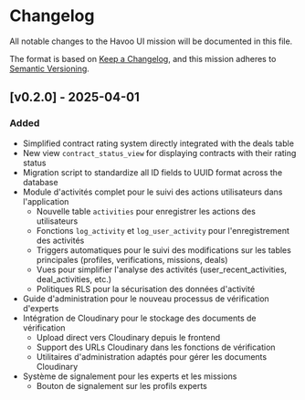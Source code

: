 # Changelog

All notable changes to the Havoo UI mission will be documented in this file.

The format is based on [Keep a Changelog](https://keepachangelog.com/en/1.0.0/),
and this mission adheres to [Semantic Versioning](https://semver.org/spec/v2.0.0.html).

## [v0.2.0] - 2025-04-01

### Added
- Simplified contract rating system directly integrated with the deals table
- New view `contract_status_view` for displaying contracts with their rating status
- Migration script to standardize all ID fields to UUID format across the database
- Module d'activités complet pour le suivi des actions utilisateurs dans l'application
  - Nouvelle table `activities` pour enregistrer les actions des utilisateurs
  - Fonctions `log_activity` et `log_user_activity` pour l'enregistrement des activités
  - Triggers automatiques pour le suivi des modifications sur les tables principales (profiles, verifications, missions, deals)
  - Vues pour simplifier l'analyse des activités (user_recent_activities, deal_activities, etc.)
  - Politiques RLS pour la sécurisation des données d'activité
- Guide d'administration pour le nouveau processus de vérification d'experts
- Intégration de Cloudinary pour le stockage des documents de vérification
  - Upload direct vers Cloudinary depuis le frontend
  - Support des URLs Cloudinary dans les fonctions de vérification
  - Utilitaires d'administration adaptés pour gérer les documents Cloudinary
- Système de signalement pour les experts et les missions
  - Bouton de signalement sur les profils experts
  - Bouton de signalement sur les pages de missions
  - Interface d'administration des signalements
  - Notifications en temps réel des nouveaux signalements
  - Filtres et recherche avancée des signalements
- Avatar par défaut en SVG base64 pour les experts sans photo de profil

### Changed
- Refactored contract system to use the deals table directly instead of job_contracts
- Simplified rating workflow with direct updates to the deals table
- Enhanced contract cards to display rating status more clearly
- Improved contract detail page with better rating visualization
- Standardized all database identifiers to use UUID instead of mixed INT/UUID types
- Updated model.harmonized.sql schema to use UUID for all primary and foreign keys
- Upgraded About page with modern Twitter-inspired layout and animations
- Refined user profile cards with hover effects and verification badges
- Enhanced stats display with improved data visualization
- Updated navigation with smoother transitions and feedback
- Amélioration du design des pages experts avec style Apple
- Optimisation des performances de chargement des avatars

### Fixed
- Fixed "relation job_contracts does not exist" error by removing dependencies on non-existent table
- Resolved contract rating system by implementing a simplified approach using the deals table
- Improved error handling for contract completion and rating submission
- Eliminated inconsistencies in ID types throughout the database schema
- Improved mobile responsiveness across all primary layouts
- Fixed inconsistent styling between light and dark themes
- Enhanced accessibility for interactive elements
- Optimized performance for image-heavy sections

## [1.1.0] - 2025-03-21

### Added
- Enhanced Account Dashboard UI with Twitter 2023-inspired design
- Interactive profile completion progress tracker
- Improved loading animations with Twitter-style spinners
- New error state handling with actionable feedback

### Changed
- Upgraded About page with modern Twitter-inspired layout and animations
- Refined user profile cards with hover effects and verification badges
- Enhanced stats display with improved data visualization
- Updated navigation with smoother transitions and feedback

### Fixed
- Improved mobile responsiveness across all primary layouts
- Fixed inconsistent styling between light and dark themes
- Enhanced accessibility for interactive elements
- Optimized performance for image-heavy sections

## [1.0.0] - 2025-03-24

### Added
- New Footer component across all layouts
- Dashboard UI with Twitter-inspired design elements
- About page with enhanced visual elements and responsive design
- Account layout with improved navigation and interactive elements

### Changed
- Upgraded account layout with modern styling and animations
- Enhanced About page with Twitter-style UI components
- Improved account dashboard with profile completion indicator
- Updated navigation tabs with animated indicators
- Added floating action buttons with improved animations

### Fixed
- Improved responsive behavior across all layouts
- Enhanced visual hierarchy for better user experience
- Fixed dark/light mode consistency issues
- Optimized loading states with improved feedback

### Security
- Updated user verification methods
- Enhanced profile protection measures

## [0.9.0] - 2025-03-24

### Added
- Initial release of the UI framework
- Authentication system with login and registration
- Expert profile management
- Service mission functionality
- User dashboard
- Basic messaging system

### Changed
- N/A (initial release)

### Fixed
- N/A (initial release)

### Security
- Mise en place de politiques de sécurité (RLS) pour les signalements
- Validation des types de signalements et des raisons
- Protection contre les signalements multiples

## [v0.2.1] - 2025-04-01

### Added
- Système de signalement pour les experts et les missions
  - Bouton de signalement sur les profils experts
  - Bouton de signalement sur les pages de missions
  - Interface d'administration des signalements
  - Notifications en temps réel des nouveaux signalements
  - Filtres et recherche avancée des signalements
- Avatar par défaut en SVG base64 pour les experts sans photo de profil

### Changed
- Amélioration du design des pages experts avec style Apple
- Optimisation des performances de chargement des avatars

### Security
- Mise en place de politiques de sécurité (RLS) pour les signalements
- Validation des types de signalements et des raisons
- Protection contre les signalements multiples

## [v0.1.0] - 2025-03-14

### Added
- Première version de l'application
- Système d'authentification
- Profils experts
- Gestion des missions

## [Previous versions]
...

